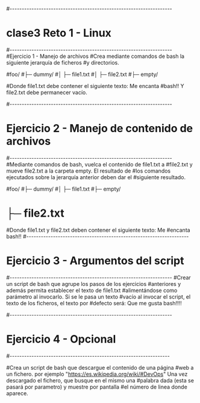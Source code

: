 #-------------------------------------------------------------------
#                   clase3 Reto 1 - Linux
#-------------------------------------------------------------------
#Ejercicio 1 - Manejo de archivos
#Crea mediante comandos de bash la siguiente jerarquía de ficheros #y directorios.

#foo/
#├─ dummy/ 
#│  ├─ file1.txt 
#│  ├─ file2.txt
#├─ empty/

#Donde file1.txt debe contener el siguiente texto: Me encanta #bash!! Y file2.txt debe permanecer vacío.

#-------------------------------------------------------------------
#            Ejercicio 2 - Manejo de contenido de archivos
#-------------------------------------------------------------------
#Mediante comandos de bash, vuelca el contenido de file1.txt a #file2.txt y mueve file2.txt a la carpeta empty. El resultado de #los comandos ejecutados sobre la jerarquía anterior deben dar el #siguiente resultado.

#foo/
#├─ dummy/
#│  ├─ file1.txt
#├─ empty/
#  ├─ file2.txt

#Donde file1.txt y file2.txt deben contener el siguiente texto: Me #encanta bash!!
#-------------------------------------------------------------------
#              Ejercicio 3 - Argumentos del script
#-------------------------------------------------------------------
#Crear un script de bash que agrupe los pasos de los ejercicios #anteriores y además permita establecer el texto de file1.txt #alimentándose como parámetro al invocarlo. Si se le pasa un texto #vacío al invocar el script, el texto de los ficheros, el texto por #defecto será: Que me gusta bash!!!!

#-------------------------------------------------------------------
#                     Ejercicio 4 - Opcional
#------------------------------------------------------------------

#Crea un script de bash que descargue el contenido de una página #web a un fichero. por ejemplo "https://es.wikipedia.org/wiki/#DevOps" Una vez descargado el fichero, que busque en el mismo una #palabra dada (esta se pasará por parametro) y muestre por pantalla #el número de linea donde aparece.
